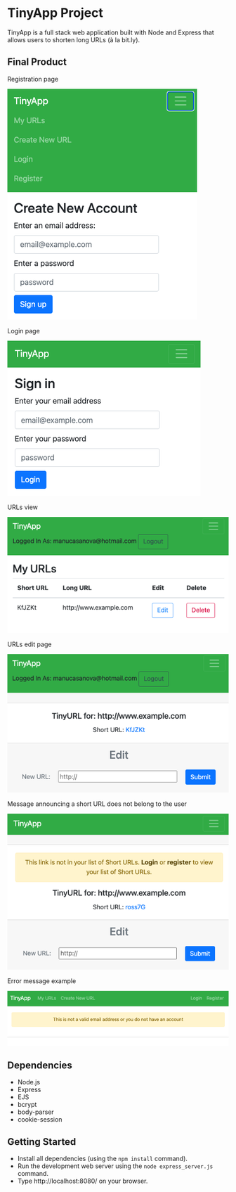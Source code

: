 # TinyApp Project

TinyApp is a full stack web application built with Node and Express that allows users to shorten long URLs (à la bit.ly).

## Final Product

Registration page

![Registration page](screenshots/tinyAppRegister.png)

Login page

![Login page](screenshots/tinyAppSignIn.png)

URLs view

![URLs view](screenshots/tinyAppURLs.png)

URLs edit page

![URLs edit page](screenshots/tinyAppEditURLs.png)

Message announcing a short URL does not belong to the user

![Message announcing a short URL does not belong to the user](screenshots/tinyAppMessage.png)

Error message example

![Error message example](screenshots/tinyAppErrorMessage.png)


## Dependencies

- Node.js
- Express
- EJS
- bcrypt
- body-parser
- cookie-session


## Getting Started

- Install all dependencies (using the `npm install` command).
- Run the development web server using the `node express_server.js` command.
- Type http://localhost:8080/ on your browser.